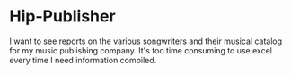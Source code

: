 Hip-Publisher
=============

I want to see reports on the various songwriters and their musical catalog for my music publishing company.  It's too time consuming to use excel every time I need information compiled.
